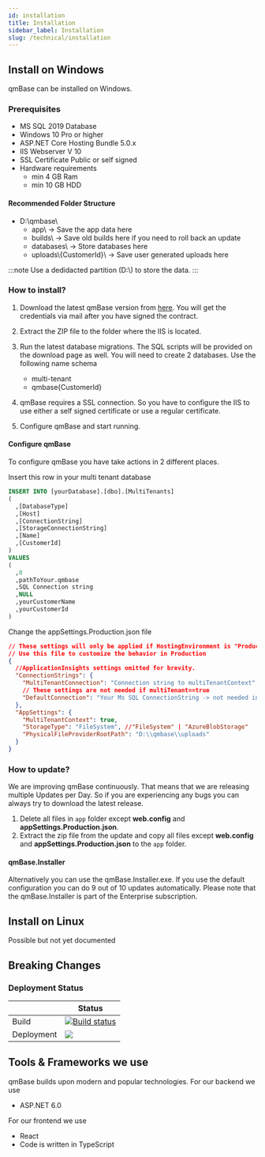 ```yaml
---
id: installation
title: Installation
sidebar_label: Installation
slug: /technical/installation
---
```


## Install on Windows

qmBase can be installed on Windows.

### Prerequisites

- MS SQL 2019 Database
- Windows 10 Pro or higher
- ASP.NET Core Hosting Bundle 5.0.x
- IIS Webserver V 10
- SSL Certificate Public or self signed
- Hardware requirements
  - min 4 GB Ram
  - min 10 GB HDD

#### Recommended Folder Structure

- D:\qmbase\
  - app\ -> Save the app data here
  - builds\ -> Save old builds here if you need to roll back an update
  - databases\ -> Store databases here
  - uploads\\{CustomerId}\ -> Save user generated uploads here

:::note
Use a dedidacted partition (D:\\) to store the data.
:::

### How to install?

1. Download the latest qmBase version from [here](https://support.qmbase.com/downloads/). You will get the credentials via mail after you have signed the contract.
2. Extract the ZIP file to the folder where the IIS is located.
3. Run the latest database migrations. The SQL scripts will be provided on the download page as well. You will need to create 2 databases. Use the following name schema

   - multi-tenant
   - qmbase{CustomerId}

4. qmBase requires a SSL connection. So you have to configure the IIS to use either a self signed certificate or use a regular certificate.
5. Configure qmBase and start running.

#### Configure qmBase

To configure qmBase you have take actions in 2 different places.

Insert this row in your multi tenant database

```sql
INSERT INTO [yourDatabase].[dbo].[MultiTenants]
(
  ,[DatabaseType]
  ,[Host]
  ,[ConnectionString]
  ,[StorageConnectionString]
  ,[Name]
  ,[CustomerId]
)
VALUES
(
  ,0
  ,pathToYour.qmbase
  ,SQL Connection string
  ,NULL
  ,yourCustomerName
  ,yourCustomerId
)
```

Change the appSettings.Production.json file

```json
// These settings will only be applied if HostingEnvironment is "Production"
// Use this file to customize the behavior in Production
{
  //ApplicationInsights settings omitted for brevity.
  "ConnectionStrings": {
    "MultiTenantConnection": "Connection string to multiTenantContext",
    // These settings are not needed if multiTenant==true
    "DefaultConnection": "Your Ms SQL ConnectionString -> not needed in MultiTenantScenario"
  },
  "AppSettings": {
    "MultiTenantContext": true,
    "StorageType": "FileSystem", //"FileSystem" | "AzureBlobStorage"
    "PhysicalFileProviderRootPath": "D:\\qmbase\\uploads"
  }
}
```

### How to update?

We are improving qmBase continuously. That means that we are releasing multiple Updates per Day. So if you are experiencing any bugs you can always try to download the latest release.

1. Delete all files in <code>app</code> folder except **web.config** and **appSettings.Production.json**.
2. Extract the zip file from the update and copy all files except **web.config** and **appSettings.Production.json** to the <code>app</code> folder.

#### qmBase.Installer

Alternatively you can use the qmBase.Installer.exe. If you use the default configuration you can do 9 out of 10 updates automatically. Please note that the qmBase.Installer is part of the Enterprise subscription.

## Install on Linux

Possible but not yet documented

## Breaking Changes

### Deployment Status

|            | Status                                                                                                                                               |
| ---------- | ---------------------------------------------------------------------------------------------------------------------------------------------------- |
| Build      | [![Build status](https://dev.azure.com/caqio/PBD/_apis/build/status/qmBase%20Master)](https://dev.azure.com/caqio/PBD/_build/latest?definitionId=24) |
| Deployment | ![](https://vsrm.dev.azure.com/caqio/_apis/public/Release/badge/40d1313e-3385-464b-a9ed-3cce1c2d470e/3/16)                                           |

## Tools & Frameworks we use

qmBase builds upon modern and popular technologies.
For our backend we use

- ASP.NET 6.0

For our frontend we use

- React
- Code is written in TypeScript
